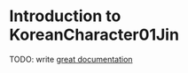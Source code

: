 # Introduction to KoreanCharacter01Jin

TODO: write [great documentation](http://jacobian.org/writing/what-to-write/)
